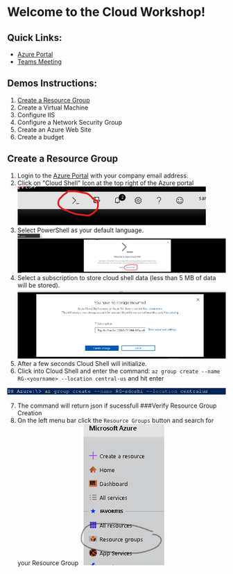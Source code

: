 # Welcome to the Cloud Workshop!

## Quick Links:
- [Azure Portal](https://portal.azure.com)
- [Teams Meeting]()

## Demos Instructions:
1. [Create a Resource Group](##create-a-resource-group)
2. Create a Virtual Machine
3. Configure IIS
4. Configure a Network Security Group
5. Create an Azure Web Site
6. Create a budget


## Create a Resource Group
1. Login to the [Azure Portal](https://portal.azure.com) with your company email address.
2. Click on "Cloud Shell" Icon at the top right of the Azure portal ![Open Cloud Shell](./images/1-open-cloud-shell.png)
3. Select PowerShell as your default language. ![select PowerShell](./images/2-set-powershell.png)
4. Select a subscription to store cloud shell data (less than 5 MB of data will be stored). ![set subscription](./images/3-set-subscription.png)
5. After a few seconds Cloud Shell will initialize. 
6. Click into Cloud Shell and enter the command: `az group create --name RG-<yourname> --location central-us` and hit enter

![command](./images/4-create-rg.png)

7. The command will return json if sucessfull 
###Verify Resource Group Creation
8.  On the left menu bar click the `Resource Groups` button and search for your Resource Group ![search](./images/5-click-in-portal.png)